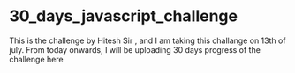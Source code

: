 # 30_days_javascript_challenge
This is the challenge by Hitesh Sir , and I am taking this challange on 13th of july. From today onwards, I will be uploading 30 days progress of the challenge here 
